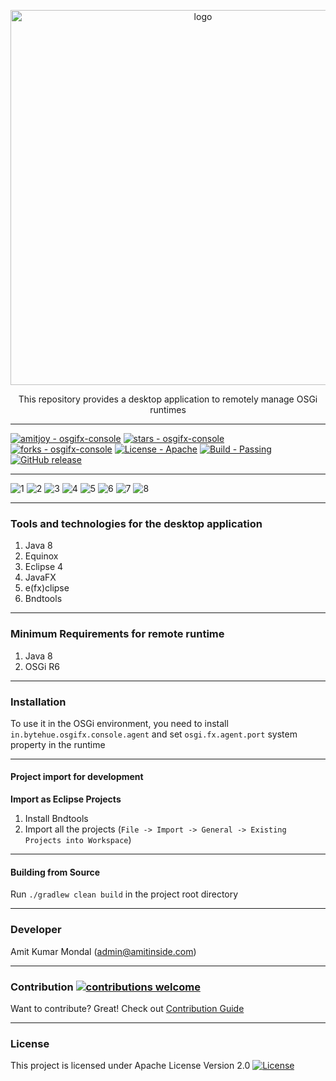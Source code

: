 <p align="center">
  <img width="600" alt="logo" src="https://user-images.githubusercontent.com/13380182/137404892-2e90dbfb-c20d-4267-b1b9-672597d7f2a2.png" />
  <br/>
  <p align="center">This repository provides a desktop application to remotely manage OSGi runtimes</p>
</p>

-----------------------------------------------------------------------------------------------------------

[![amitjoy - osgifx-console](https://img.shields.io/static/v1?label=amitjoy&message=osgi-fx&color=blue&logo=github)](https://github.com/amitjoy/osgifx-console)
[![stars - osgifx-console](https://img.shields.io/github/stars/amitjoy/osgifx-console?style=social)](https://github.com/amitjoy/osgifx-console)
[![forks - osgifx-console](https://img.shields.io/github/forks/amitjoy/osgi-messaging?style=social)](https://github.com/amitjoy/osgifx-console)
[![License - Apache](https://img.shields.io/badge/License-Apache-blue)](#license)
[![Build - Passing](https://img.shields.io/badge/Build-Passing-brightgreen)](https://github.com/amitjoy/osgifx-console/runs/1485969918)
[![GitHub release](https://img.shields.io/github/release/amitjoy/osgifx-console?include_prereleases&sort=semver)](https://github.com/amitjoy/osgifx-console/releases/)

------------------------------------------------------------------------------------------------------------

![1](https://user-images.githubusercontent.com/13380182/137404709-f567056b-59e9-4298-943c-515ac624c961.png)
![2](https://user-images.githubusercontent.com/13380182/137404712-c41ec2a2-3561-4aa0-8061-41f02e8c5819.png)
![3](https://user-images.githubusercontent.com/13380182/137404714-46e64fe5-4a73-41e4-878d-6557e364fafa.png)
![4](https://user-images.githubusercontent.com/13380182/137404717-8d97c245-e03f-42f0-9ebb-e4d9dd131ba0.png)
![5](https://user-images.githubusercontent.com/13380182/137404719-05db8a30-0e97-4b37-bce8-1b03339c491c.png)
![6](https://user-images.githubusercontent.com/13380182/137404724-949e9f07-c0d6-47c7-bf35-7ebbc1b64d2b.png)
![7](https://user-images.githubusercontent.com/13380182/137404725-61553ff7-32c3-45ec-99bb-1c55bf4e03ab.png)
![8](https://user-images.githubusercontent.com/13380182/137404726-eb341a40-ca9d-4bb5-981c-c182f37ec9e0.png)

--------------------------------------------------------------------------------------------------------------

### Tools and technologies for the desktop application

1. Java 8
2. Equinox
3. Eclipse 4
5. JavaFX
6. e(fx)clipse
7. Bndtools

------------------------------------------------------------------------------------------------------------

### Minimum Requirements for remote runtime

1. Java 8
2. OSGi R6

------------------------------------------------------------------------------------------------------------

### Installation

To use it in the OSGi environment, you need to install `in.bytehue.osgifx.console.agent` and set `osgi.fx.agent.port` system property in the runtime

--------------------------------------------------------------------------------------------------------------

#### Project import for development

**Import as Eclipse Projects**

1. Install Bndtools
2. Import all the projects (`File -> Import -> General -> Existing Projects into Workspace`)

--------------------------------------------------------------------------------------------------------------

#### Building from Source

Run `./gradlew clean build` in the project root directory

--------------------------------------------------------------------------------------------------------------

### Developer

Amit Kumar Mondal (admin@amitinside.com)

--------------------------------------------------------------------------------------------------------------

### Contribution [![contributions welcome](https://img.shields.io/badge/contributions-welcome-brightgreen.svg?style=flat)](https://github.com/amitjoy/osgifx-console/issues)

Want to contribute? Great! Check out [Contribution Guide](https://github.com/amitjoy/osgifx-console/blob/master/CONTRIBUTING.md)

--------------------------------------------------------------------------------------------------------------

### License

This project is licensed under Apache License Version 2.0 [![License](http://img.shields.io/badge/license-Apache-blue.svg)](https://www.apache.org/licenses/LICENSE-2.0)

